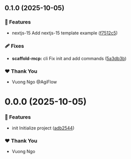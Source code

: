 ## 0.1.0 (2025-10-05)

### 🚀 Features

- nextjs-15 Add nextjs-15 template example ([f7512c5](https://github.com/AgiFlow/aicode-toolkit/commit/f7512c5))

### 🩹 Fixes

- **scaffold-mcp:** cli Fix init and add commands ([5a3db3b](https://github.com/AgiFlow/aicode-toolkit/commit/5a3db3b))

### ❤️ Thank You

- Vuong Ngo @AgiFlow

# 0.0.0 (2025-10-05)

### 🚀 Features

- init Initialize project ([adb2544](https://github.com/AgiFlow/aicode-toolkit/commit/adb2544))

### ❤️ Thank You

- Vuong Ngo